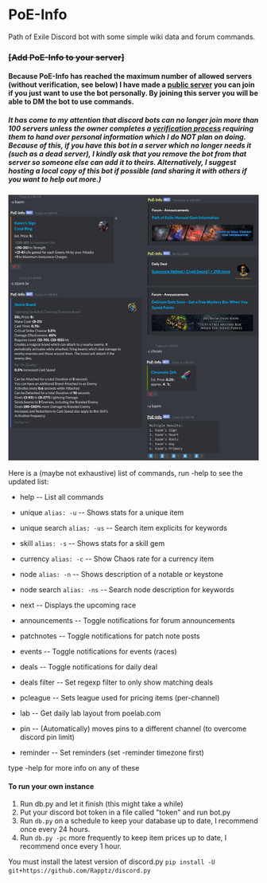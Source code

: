 # PoE-Info
Path of Exile Discord bot with some simple wiki data and forum commands.

### ~~[Add PoE-Info to your server]~~
#### Because PoE-Info has reached the maximum number of allowed servers (without verification, see below) I have made a [public server](https://discord.gg/Z7fZvVMQSH) you can join if you just want to use the bot personally. By joining this server you will be able to DM the bot to use commands.
##### It has come to my attention that discord bots can no longer join more than 100 servers unless the owner completes a [verification process](https://blog.discordapp.com/4e6e050ab52e) requiring them to hand over personal information which I do _NOT_ plan on doing. Because of this, if you have this bot in a server which no longer needs it (such as a dead server), I kindly ask that you remove the bot from that server so someone else can add it to theirs. Alternatively, I suggest hosting a local copy of this bot if possible (and sharing it with others if you want to help out more.)
![Example Image](https://raw.githubusercontent.com/NeverDecaf/PoE-Info/master/sample.PNG)

Here is a (maybe not exhaustive) list of commands, run -help to see the updated list:
- help -- List all commands
- unique `alias: -u` -- Shows stats for a unique item
- unique search `alias: -us` -- Search item explicits for keywords
- skill `alias: -s` --   Shows stats for a skill gem
- currency `alias: -c` -- Show Chaos rate for a currency item
- node `alias: -n` -- Shows description of a notable or keystone
- node search `alias: -ns` -- Search node description for keywords
- next     --    Displays the upcoming race
- announcements -- Toggle notifications for forum announcements
- patchnotes  -- Toggle notifications for patch note posts
- events   -- Toggle notifications for events (races)
- deals   -- Toggle notifications for daily deal
- deals filter  -- Set regexp filter to only show matching deals
- pcleague -- Sets league used for pricing items (per-channel)
- lab	-- Get daily lab layout from poelab.com

- pin	-- (Automatically) moves pins to a different channel (to overcome discord pin limit)
- reminder	-- Set reminders (set -reminder timezone first)

type -help <command> for more info on any of these

#### To run your own instance
1. Run db.py and let it finish (this might take a while)
2. Put your discord bot token in a file called "token" and run bot.py
3. Run `db.py` on a schedule to keep your database up to date, I recommend once every 24 hours.
4. Run `db.py -pc` more frequently to keep item prices up to date, I recommend once every 1 hour.

You must install the latest version of discord.py `pip install -U git+https://github.com/Rapptz/discord.py`
